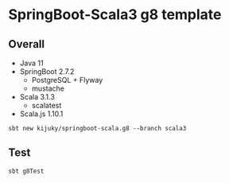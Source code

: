# SpringBoot-Scala3 g8 template

## Overall

- Java 11
- SpringBoot 2.7.2
  - PostgreSQL + Flyway
  - mustache
- Scala 3.1.3
  - scalatest
- Scala.js 1.10.1

```shell
sbt new kijuky/springboot-scala.g8 --branch scala3
```

## Test

```shell
sbt g8Test
```
